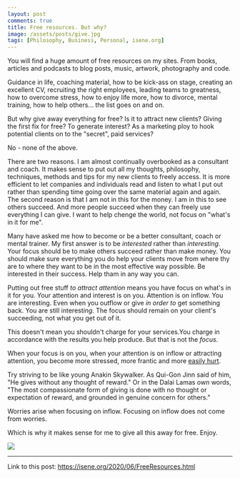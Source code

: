 ```yaml
---
layout: post
comments: true
title: Free resources. But why?
image: /assets/posts/give.jpg
tags: [Philosophy, Business, Personal, isene.org]
---
```


You will find a huge amount of free resources on my sites. From books,
articles and podcasts to blog posts, music, artwork, photography and code.

Guidance in life, coaching material, how to be kick-ass on stage, creating an
excellent CV, recruiting the right employees, leading teams to greatness, how
to overcome stress, how to enjoy life more, how to divorce, mental training,
how to help others... the list goes on and on.

But why give away everything for free? Is it to attract new clients?  Giving
the first fix for free? To generate interest? As a marketing ploy to hook
potential clients on to the "secret", paid services?

No - none of the above.

There are two reasons. I am almost continually overbooked as a consultant and
coach. It makes sense to put out all my thoughts, philosophy, techniques,
methods and tips for my new clients to freely access. It is more efficient to
let companies and individuals read and listen to what I put out rather than
spending time going over the same material again and again. The second reason
is that I am not in this for the money. I am in this to see others succeed.
And more people succeed when they can freely use everything I can give. I want
to help chenge the world, not focus on "what's in it for me".

Many have asked me how to become or be a better consultant, coach or mental
trainer. My first answer is to be <i>interested</i> rather than
<i>interesting</i>. Your focus should be to make others succeed rather than
make money. You should make sure everything you do help your clients move from
where thy are to where they want to be in the most effective way possible. Be
interested in their success. Help tham in any way you can.

Putting out free stuff <i>to attract attention</i> means you have focus on
what's in it for you. Your attention and interest is on you. Attention is on
inflow. You are interesting. Even when you outflow or give <i>in order to</i>
get something back. You are still interest<i>ing</i>. The focus should remain
on your client's succeeding, not what you get out of it.

This doesn't mean you shouldn't charge for your services.You charge in
accordance with the results you help produce. But that is not the
<i>focus</i>. 

When your focus is on you, when your attention is on inflow or attracting
attention, you become more stressed, more frantic and more [easily
hurt](https://isene.org/2018/09/Podcast-EasilyHurt.html).

Try striving to be like young Anakin Skywalker. As Qui-Gon Jinn said of him,
"He gives without any thought of reward." Or in the Dalai Lamas own words,
"The most compassionate form of giving is done with no thought or expectation
of reward, and grounded in genuine concern for others."

Worries arise when focusing on inflow. Focusing on inflow does not come from
worries.

Which is why it makes sense for me to give all this away for free. Enjoy.

![](https://isene.org/assets/posts/giving.jpg)

---
Link to this post: <https://isene.org/2020/06/FreeResources.html>
